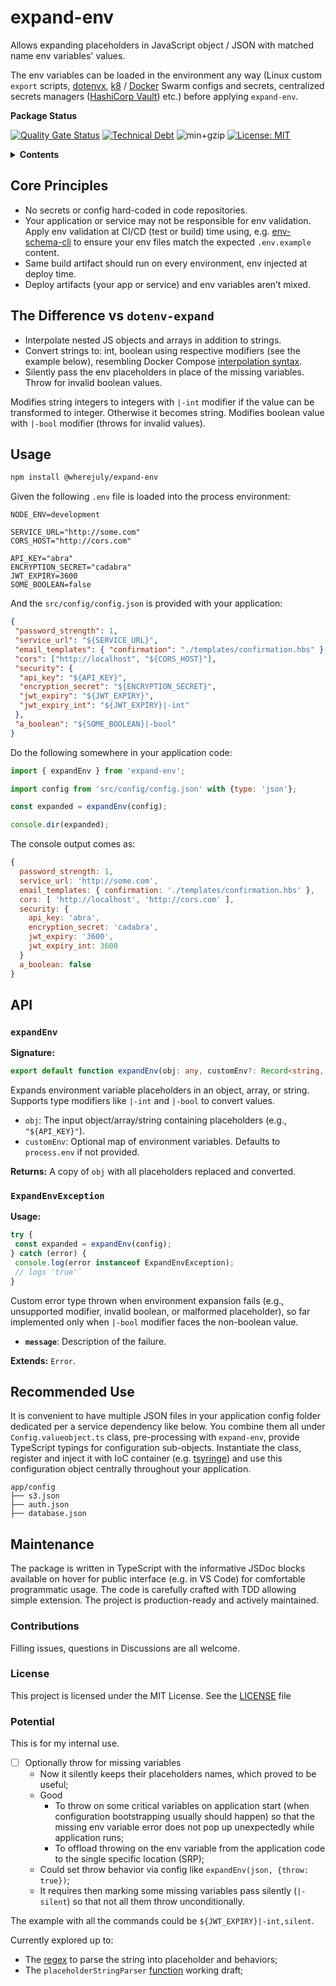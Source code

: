 # expand-env

Allows expanding placeholders in JavaScript object / JSON with matched name env variables' values.

The env variables can be loaded in the environment any way (Linux custom `export` scripts, [dotenvx](https://dotenvx.com/docs/quickstart#run-anywhere), [k8](https://kubernetes.io/docs/concepts/configuration/secret/) / [Docker](https://docs.docker.com/engine/swarm/secrets/) Swarm configs and secrets, centralized secrets managers ([HashiCorp Vault](https://www.hashicorp.com/en/products/vault)) etc.) before applying `expand-env`.

**Package Status**

[![Quality Gate Status](https://sonarcloud.io/api/project_badges/measure?project=WhereJuly_59-expand-env&metric=alert_status)](https://sonarcloud.io/summary/new_code?id=WhereJuly_59-expand-env)
[![Technical Debt](https://sonarcloud.io/api/project_badges/measure?project=WhereJuly_59-expand-env&metric=sqale_index)](https://sonarcloud.io/summary/new_code?id=WhereJuly_59-expand-env)
![min+gzip](https://img.shields.io/bundlejs/size/@wherejuly/expand-env)
[![License: MIT](https://img.shields.io/badge/License-MIT-yellow.svg?color=green)](https://opensource.org/licenses/MIT)

<details>
<summary><b>Contents</b></summary>

- [Core Principles](#core-principles)
- [The Difference vs `dotenv-expand`](#the-difference-vs-dotenv-expand)
- [Usage](#usage)
- [API](#api)
  - [`expandEnv`](#expandenv)
  - [`ExpandEnvException`](#expandenvexception)
- [Recommended Use](#recommended-use)
- [Maintenance](#maintenance)
  - [Contributions](#contributions)
  - [License](#license)
  - [Potential](#potential)

</details>

## Core Principles

- No secrets or config hard-coded in code repositories.
- Your application or service may not be responsible for env validation. Apply env validation at CI/CD (test or build) time using, e.g. [env-schema-cli](https://www.npmjs.com/package/env-schema-cli) to ensure your env files match the expected `.env.example` content.
- Same build artifact should run on every environment, env injected at deploy time.
- Deploy artifacts (your app or service) and env variables aren’t mixed.

## The Difference vs `dotenv-expand`

- Interpolate nested JS objects and arrays in addition to strings.
- Convert strings to: int, boolean using respective modifiers (see the example below), resembling Docker Compose [interpolation syntax](https://docs.docker.com/reference/compose-file/interpolation/).
- Silently pass the env placeholders in place of the missing variables. Throw for invalid boolean values.

Modifies string integers to integers with `|-int` modifier if the value can be transformed to integer. Otherwise it becomes string. Modifies boolean value with `|-bool` modifier (throws for invalid values).

## Usage

```bash
npm install @wherejuly/expand-env
```

Given the following `.env` file is loaded into the process environment:

```env
NODE_ENV=development

SERVICE_URL="http://some.com"
CORS_HOST="http://cors.com"

API_KEY="abra"
ENCRYPTION_SECRET="cadabra"
JWT_EXPIRY=3600
SOME_BOOLEAN=false
```

And the `src/config/config.json` is provided with your application:

```json
{
 "password_strength": 1,
 "service_url": "${SERVICE_URL}",
 "email_templates": { "confirmation": "./templates/confirmation.hbs" },
 "cors": ["http://localhost", "${CORS_HOST}"],
 "security": {
  "api_key": "${API_KEY}",
  "encryption_secret": "${ENCRYPTION_SECRET}",
  "jwt_expiry": "${JWT_EXPIRY}",
  "jwt_expiry_int": "${JWT_EXPIRY}|-int"
 },
 "a_boolean": "${SOME_BOOLEAN}|-bool"
}
```

Do the following somewhere in your application code:

```javascript
import { expandEnv } from 'expand-env';

import config from 'src/config/config.json' with {type: 'json'};

const expanded = expandEnv(config);

console.dir(expanded);
```

The console output comes as:

```javascript
{
  password_strength: 1,
  service_url: 'http://some.com',
  email_templates: { confirmation: './templates/confirmation.hbs' },
  cors: [ 'http://localhost', 'http://cors.com' ],
  security: {
    api_key: 'abra',
    encryption_secret: 'cadabra',
    jwt_expiry: '3600',
    jwt_expiry_int: 3600
  }
  a_boolean: false
}
```

## API

### `expandEnv`

**Signature:**

```typescript
export default function expandEnv(obj: any, customEnv?: Record<string, any>): Record<string, any>;
```

Expands environment variable placeholders in an object, array, or string. Supports type modifiers like `|-int` and `|-bool` to convert values.

- `obj`: The input object/array/string containing placeholders (e.g., `"${API_KEY}"`).
- `customEnv`: Optional map of environment variables. Defaults to `process.env` if not provided.

**Returns:** A copy of `obj` with all placeholders replaced and converted.

### `ExpandEnvException`

**Usage:**

```typescript
try {
 const expanded = expandEnv(config);
} catch (error) {
 console.log(error instanceof ExpandEnvException);
 // logs 'true'`
}
```

Custom error type thrown when environment expansion fails (e.g., unsupported modifier, invalid boolean, or malformed placeholder), so far implemented only when `|-bool` modifier faces the non-boolean value.

- **`message`**: Description of the failure.

**Extends:** `Error`.

## Recommended Use

It is convenient to have multiple JSON files in your application config folder dedicated per a service dependency like below. You combine them all under `Config.valueobject.ts` class, pre-processing with `expand-env`, provide TypeScript typings for configuration sub-objects. Instantiate the class, register and inject it with IoC container (e.g. [tsyringe](https://www.npmjs.com/package/tsyringe)) and use this configuration object centrally throughout your application.

```
app/config
├── s3.json
├── auth.json
├── database.json
```

## Maintenance

The package is written in TypeScript with the informative JSDoc blocks available on hover for public interface (e.g. in VS Code) for comfortable programmatic usage. The code is carefully crafted with TDD allowing simple extension. The project is production-ready and actively maintained.

### Contributions

Filling issues, questions in Discussions are all welcome.

### License

This project is licensed under the MIT License. See the [LICENSE](./LICENSE) file

### Potential

This is for my internal use.

- [ ] Optionally throw for missing variables
  - Now it silently keeps their placeholders names, which proved to be useful;
  - Good
    - To throw on some critical variables on application start (when configuration bootstrapping usually should happen) so that the missing env variable error does not pop up unexpectedly while application runs;
    - To offload throwing on the env variable from the application code to the single specific location (SRP);
  - Could set throw behavior via config like `expandEnv(json, {throw: true})`;
  - It requires then marking some missing variables pass silently (`|-silent`) so that not all them throw unconditionally.

The example with all the commands could be `${JWT_EXPIRY}|-int,silent`.

Currently explored up to:

- The [regex](regexr.com/7utvp) to parse the string into placeholder and behaviors;
- The `placeholderStringParser` [function](src/potential/placeholderStringParser.ts) working draft;
